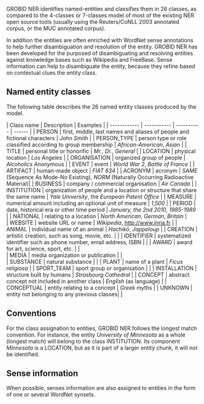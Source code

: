 GROBID NER identifies named-entities and classifies them in 26 classes, as compared to the 4-classes or 7-classes model of most of the existing NER open source tools (usually using the Reuters/CoNLL 2003 annotated corpus, or the MUC annotated corpus). 

In addition the entities are often enriched with WordNet sense annotations to help further disambiguation and resolution of the entity. GROBID NER has been developed for the purposed of disambiguating and resolving entities against knowledge bases such as Wikipedia and FreeBase. Sense information can help to disambiguate the entity, because they refine based on contextual clues the entity class.

## Named entity classes

The following table describes the 26 named entity classes produced by the model. 

| Class name |  Description | Examples | 
| ------------ | ----------- | ---------- | ------ |
| PERSON | first, middle, last names and aliases of people and fictional characters | _John Smith_ | 
| PERSON_TYPE | person type or role classified according to group membership | _African-American_, _Asian_ |
| TITLE | personal title or honorific | _Mr._, _Dr._, _General_ |
| LOCATION | physical location | _Los Angeles_ |
| ORGANISATION | organized group of people | _Alcoholics Anonymous_ | 
| EVENT | event | _World War 2_, _Battle of France_ |
| ARTIFACT | human-made object | _FIAT 634_ |
| ACRONYM | acronym | _SAME_ (Sequence As Mode-No Existing), _NORM_ (Naturally Occurring Radioactive Material)|
| BUSINESS | company / commercial organisation | _Air Canada_ |
| INSTITUTION | organization of people and a location or structure that share the same name | _Yale University_, the _European Patent Office_ |
| MEASURE | numerical amount including an optional unit of measure | _1,500_ |
| PERIOD | date, historical era or other time period | _January, the 2nd 2010_, _1985-1989_ |
| NATIONAL | relating to a location | _North American_, _German_, _Britain_ |		
| WEBSITE | website URL or name | _Wikipedia_, http://www.inria.fr |
| ANIMAL | individual name of an animal | _Hachikō_, _Jappeloup_ |
| CREATION | artistic creation, such as song, movie, etc. |  |
| IDENTIFIER | systematized identifier such as phone number, email address, ISBN |  |
| AWARD | award for art, science, sport, etc. |  |		
| MEDIA | media organization or publication |  |	
| SUBSTANCE | natural substance |  |
| PLANT | name of a plant | _Ficus religiosa_ |
| SPORT_TEAM | sport group or organisation |  |	
| INSTALLATION | structure built by humans | _Strasbourg Cathedral_ |
| CONCEPT | abstract concept not included in another class | _English_ (as language) |
| CONCEPTUAL | entity relating to a concept | _Greek_ myths |
| UNKNOWN | entity not belonging to any previous classes|  |
					
## Conventions

For the class assignation to entities, GROBID NER follows the longest match convention. For instance, the entity _University of Minnesota_ as a whole (longest match) will belong to the class INSTITUTION. Its component _Minnesota_ is a LOCATION, but as it is part of a larger entity chunk, it will not be identified. 


## Sense information

When possible, senses information are also assigned to entities in the form of one or several WordNet synsets. 



